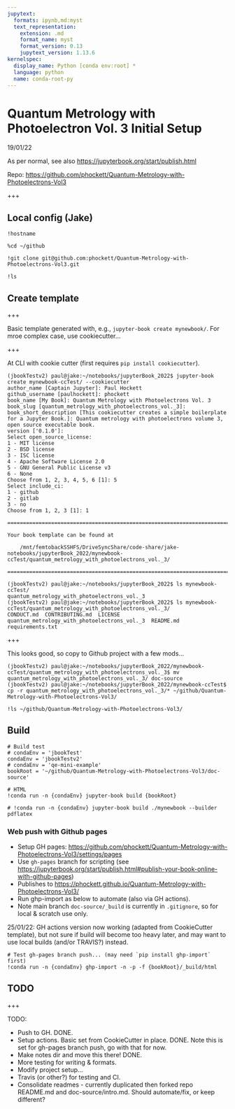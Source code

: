 ```yaml
---
jupytext:
  formats: ipynb,md:myst
  text_representation:
    extension: .md
    format_name: myst
    format_version: 0.13
    jupytext_version: 1.13.6
kernelspec:
  display_name: Python [conda env:root] *
  language: python
  name: conda-root-py
---
```


# Quantum Metrology with Photoelectron Vol. 3 Initial Setup
19/01/22

As per normal, see also https://jupyterbook.org/start/publish.html

Repo: https://github.com/phockett/Quantum-Metrology-with-Photoelectrons-Vol3

+++

## Local config (Jake)

```{code-cell} ipython3
!hostname
```

```{code-cell} ipython3
%cd ~/github
```

```{code-cell} ipython3
!git clone git@github.com:phockett/Quantum-Metrology-with-Photoelectrons-Vol3.git
```

```{code-cell} ipython3
!ls
```

## Create template

+++

Basic template generated with, e.g., `jupyter-book create mynewbook/`. For mroe complex case, use cookiecutter...

+++

At CLI with cookie cutter (first requires `pip install cookiecutter`).

```
(jbookTestv2) paul@jake:~/notebooks/jupyterBook_2022$ jupyter-book create mynewbook-ccTest/ --cookiecutter
author_name [Captain Jupyter]: Paul Hockett
github_username [paulhockett]: phockett
book_name [My Book]: Quantum Metrology with Photoelectrons Vol. 3
book_slug [quantum_metrology_with_photoelectrons_vol._3]:     
book_short_description [This cookiecutter creates a simple boilerplate for a Jupyter Book.]: Quantum metrology with photoelectrons volume 3, open source executable book.
version ['0.1.0']: 
Select open_source_license:
1 - MIT license
2 - BSD license
3 - ISC license
4 - Apache Software License 2.0
5 - GNU General Public License v3
6 - None
Choose from 1, 2, 3, 4, 5, 6 [1]: 5
Select include_ci:
1 - github
2 - gitlab
3 - no
Choose from 1, 2, 3 [1]: 1

===============================================================================

Your book template can be found at

    /mnt/femtobackSSHFS/DriveSyncShare/code-share/jake-notebooks/jupyterBook_2022/mynewbook-ccTest/quantum_metrology_with_photoelectrons_vol._3/

===============================================================================

(jbookTestv2) paul@jake:~/notebooks/jupyterBook_2022$ ls mynewbook-ccTest/
quantum_metrology_with_photoelectrons_vol._3
(jbookTestv2) paul@jake:~/notebooks/jupyterBook_2022$ ls mynewbook-ccTest/quantum_metrology_with_photoelectrons_vol._3/
CONDUCT.md  CONTRIBUTING.md  LICENSE  quantum_metrology_with_photoelectrons_vol._3  README.md  requirements.txt

```

+++

This looks good, so copy to Github project with a few mods...

```
(jbookTestv2) paul@jake:~/notebooks/jupyterBook_2022/mynewbook-ccTest/quantum_metrology_with_photoelectrons_vol._3$ mv quantum_metrology_with_photoelectrons_vol._3/ doc-source
(jbookTestv2) paul@jake:~/notebooks/jupyterBook_2022/mynewbook-ccTest$ cp -r quantum_metrology_with_photoelectrons_vol._3/* ~/github/Quantum-Metrology-with-Photoelectrons-Vol3/

```

```{code-cell} ipython3
!ls ~/github/Quantum-Metrology-with-Photoelectrons-Vol3/
```

## Build

```{code-cell} ipython3
# Build test
# condaEnv = 'jbookTest'
condaEnv = 'jbookTestv2'
# condaEnv = 'qe-mini-example'
bookRoot = '~/github/Quantum-Metrology-with-Photoelectrons-Vol3/doc-source'

# HTML
!conda run -n {condaEnv} jupyter-book build {bookRoot}

# !conda run -n {condaEnv} jupyter-book build ./mynewbook --builder pdflatex
```

### Web push with Github pages

- Setup GH pages: https://github.com/phockett/Quantum-Metrology-with-Photoelectrons-Vol3/settings/pages
- Use `gh-pages` branch for scripting (see https://jupyterbook.org/start/publish.html#publish-your-book-online-with-github-pages)
- Publishes to https://phockett.github.io/Quantum-Metrology-with-Photoelectrons-Vol3/
- Run ghp-import as below to automate (also via GH actions).
- Note main branch `doc-source/_build` is currently in `.gitignore`, so for local & scratch use only.

25/01/22: GH actions version now working (adapted from CookieCutter template), but not sure if build will become too heavy later, and may want to use local builds (and/or TRAVIS?) instead.

```{code-cell} ipython3
# Test gh-pages branch push... (may need `pip install ghp-import` first)
!conda run -n {condaEnv} ghp-import -n -p -f {bookRoot}/_build/html
```

## TODO

+++

TODO:

- Push to GH. DONE.
- Setup actions. Basic set from CookieCutter in place. DONE. Note this is set for gh-pages branch push, go with that for now.
- Make notes dir and move this there! DONE.
- More testing for writing & formats.
- Modify project setup...
- Travis (or other?) for testing and CI.
- Consolidate readmes - currently duplicated then forked repo README.md and doc-source/intro.md. Should automate/fix, or keep different?

```{code-cell} ipython3

```
